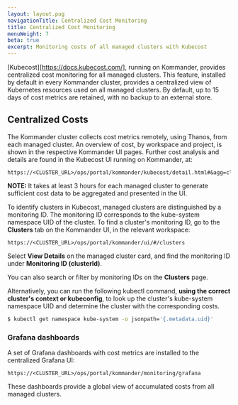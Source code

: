 ```yaml
---
layout: layout.pug
navigationTitle: Centralized Cost Monitoring
title: Centralized Cost Monitoring
menuWeight: 7
beta: true
excerpt: Monitoring costs of all managed clusters with Kubecost
---
```


[Kubecost][https://docs.kubecost.com/], running on Kommander, provides centralized cost monitoring for all managed clusters.
This feature, installed by default in every Kommander cluster, provides a centralized view of Kubernetes resources used on all managed clusters. By default, up to 15 days of cost metrics are retained, with no backup to an external store.

## Centralized Costs

The Kommander cluster collects cost metrics remotely, using Thanos, from each managed cluster. An overview of cost, by workspace and project, is shown in the respective Kommander UI pages. Further cost analysis and details are found in the Kubecost UI running on Kommander, at:

```
https://<CLUSTER_URL>/ops/portal/kommander/kubecost/detail.html#&agg=cluster
```

<p class="message--note"><strong>NOTE: </strong>It takes at least 3 hours for each managed cluster to generate sufficient cost data to be aggregated and presented in the UI.</p>

To identify clusters in Kubecost, managed clusters are distinguished by a monitoring ID.
The monitoring ID corresponds to the kube-system namespace UID of the cluster.
To find a cluster's monitoring ID, go to the **Clusters** tab on the Kommander UI, in the relevant workspace:

```
https://<CLUSTER_URL>/ops/portal/kommander/ui/#/clusters
```

Select **View Details** on the managed cluster card, and find the monitoring ID under **Monitoring ID (clusterId)**.

You can also search or filter by monitoring IDs on the **Clusters** page.

Alternatively, you can run the following  kubectl command, **using the correct cluster's context or kubeconfig**, to look up the cluster's kube-system namespace UID and determine the cluster with the corresponding costs.

```bash
$ kubectl get namespace kube-system -o jsonpath='{.metadata.uid}'
```

### Grafana dashboards

A set of Grafana dashboards with cost metrics are installed to the centralized Grafana UI:

```
https://<CLUSTER_URL>/ops/portal/kommander/monitoring/grafana
```

These dashboards provide a global view of accumulated costs from all managed clusters.
